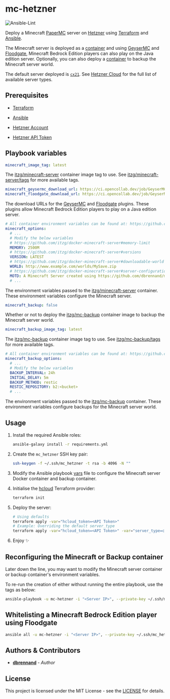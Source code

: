 # mc-hetzner

![Ansible-Lint](https://github.com/dbrennand/mc-hetzner/actions/workflows/ansible-lint.yml/badge.svg)

Deploy a Minecraft [PaperMC](https://papermc.io/) server on [Hetzner](https://www.hetzner.com/cloud) using [Terraform](https://www.terraform.io/) and [Ansible](https://www.ansible.com/).

The Minecraft server is deployed as a [container](https://github.com/itzg/docker-minecraft-server) and using [GeyserMC](https://geysermc.org/) and [Floodgate](https://github.com/GeyserMC/Floodgate/), Minecraft Bedrock Edition players can also play on the Java edition server. Optionally, you can also deploy a [container](https://github.com/itzg/docker-mc-backup) to backup the Minecraft server world.

The default server deployed is [`cx21`](mc-hetzner.tf#L31). See [Hetzner Cloud](https://www.hetzner.com/cloud) for the full list of available server types.

## Prerequisites

* [Terraform](https://www.terraform.io/downloads)

* [Ansible](https://docs.ansible.com/ansible/latest/installation_guide/intro_installation.html#installing-and-upgrading-ansible)

* [Hetzner Account](https://accounts.hetzner.com/signUp)

* [Hetzner API Token](https://docs.hetzner.com/cloud/api/getting-started/generating-api-token/)

## Playbook variables

```yaml
minecraft_image_tag: latest
```

The [itzg/minecraft-server](https://github.com/itzg/docker-minecraft-server) container image tag to use. See [itzg/minecraft-server/tags](https://hub.docker.com/r/itzg/minecraft-server/tags) for more available tags.

```yaml
minecraft_geysermc_download_url: https://ci.opencollab.dev/job/GeyserMC/job/Geyser/job/master/lastSuccessfulBuild/artifact/bootstrap/spigot/target/Geyser-Spigot.jar
minecraft_floodgate_download_url: https://ci.opencollab.dev/job/GeyserMC/job/Floodgate/job/master/lastSuccessfulBuild/artifact/spigot/build/libs/floodgate-spigot.jar
```

The download URLs for the [GeyserMC](https://geysermc.org/) and [Floodgate](https://github.com/GeyserMC/Floodgate/) plugins. These plugins allow Minecraft Bedrock Edition players to play on a Java edition server.

```yaml
# All container environment variables can be found at: https://github.com/itzg/docker-minecraft-server#server-configuration
minecraft_options:
  # ...
  # Modify the below variables
  # https://github.com/itzg/docker-minecraft-server#memory-limit
  MEMORY: 2500M
  # https://github.com/itzg/docker-minecraft-server#versions
  VERSION: LATEST
  # https://github.com/itzg/docker-minecraft-server#downloadable-world
  WORLD: http://www.example.com/worlds/MySave.zip
  # https://github.com/itzg/docker-minecraft-server#server-configuration
  MOTD: A Minecraft Server created using https://github.com/dbrennand/mc-hetzner
  # ...
```

The environment variables passed to the [itzg/minecraft-server](https://github.com/itzg/docker-minecraft-server) container. These environment variables configure the Minecraft server.

```yaml
minecraft_backup: false
```

Whether or not to deploy the [itzg/mc-backup](https://github.com/itzg/docker-mc-backup) container image to backup the Minecraft server world.

```yaml
minecraft_backup_image_tag: latest
```

The [itzg/mc-backup](https://github.com/itzg/docker-mc-backup) container image tag to use. See [itzg/mc-backup/tags](https://hub.docker.com/r/itzg/mc-backup/tags) for more available tags.

```yaml
# All container environment variables can be found at: https://github.com/itzg/docker-mc-backup#common-variables
minecraft_backup_options:
  # ...
  # Modify the below variables
  BACKUP_INTERVAL: 24h
  INITIAL_DELAY: 5m
  BACKUP_METHOD: restic
  RESTIC_REPOSITORY: b2:<bucket>
  # ...
```

The environment variables passed to the [itzg/mc-backup](https://github.com/itzg/docker-mc-backup) container. These environment variables configure backups for the Minecraft server world.

## Usage

1. Install the required Ansible roles:

    ```bash
    ansible-galaxy install -r requirements.yml
    ```

2. Create the `mc_hetzner` SSH key pair:

   ```bash
   ssh-keygen -f ~/.ssh/mc_hetzner -t rsa -b 4096 -N ""
   ```

3. Modify the Ansible playbook [vars](vars/main.yml#L24) file to configure the Minecraft server Docker container and backup container.

4. Initialise the [hcloud](https://registry.terraform.io/providers/hetznercloud/hcloud/latest/docs) Terraform provider:

    ```bash
    terraform init
    ```

5. Deploy the server:

   ```bash
   # Using defaults
   terraform apply -var="hcloud_token=<API Token>"
   # Example: Overriding the default server_type
   terraform apply -var="hcloud_token=<API Token>" -var="server_type=cx31"
   ```

6. Enjoy ✨

## Reconfiguring the Minecraft or Backup container

Later down the line, you may want to modify the Minecraft server container or backup container's environment variables.

To re-run the creation of either without running the entire playbook, use the tags as below:

```bash
ansible-playbook -u mc-hetzner -i "<Server IP>", --private-key ~/.ssh/mc_hetzner --tags "minecraft,backup" mc-hetzner.yml
```

## Whitelisting a Minecraft Bedrock Edition player using Floodgate

```bash
ansible all -u mc-hetzner -i "<Server IP>", --private-key ~/.ssh/mc_hetzner -m ansible.builtin.command -a "docker exec minecraft rcon-cli fwhitelist add <Bedrock player name>"
```

## Authors & Contributors

* [**dbrennand**](https://github.com/dbrennand) - *Author*

## License

This project is licensed under the MIT License - see the [LICENSE](LICENSE) for details.
